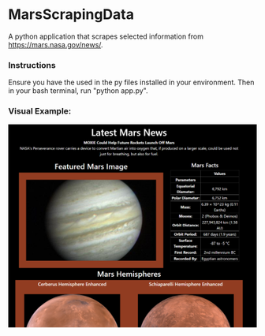 # MarsScrapingData
A python application that scrapes selected information from https://mars.nasa.gov/news/.

### Instructions
Ensure you have the used in the py files installed in your environment. Then in your bash terminal, run "python app.py".

### Visual Example:

![](images/FrontEndMarsScrapingExample.png)

